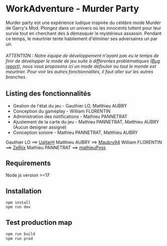 # WorkAdventure - Murder Party

Murder party est une expérience ludique inspirée du célèbre mode Murder de Garry's Mod. Plongez dans un univers où les innocents luttent pour leur survie tout en cherchant des à démasquer le mystérieux assassin. Pendant ce temps, le meurtrier tente habilement d'éliminer ses adversaires un par un.

###### ATTENTION : Notre équipe de développement n'ayant pas eu le temps de finir de développer le mode de jeu suite à différentes problématiques ([Bug report](./bug_report.md)), nous vous proposons ici un mode défouloir ou tout le monde est meurtrier. Pour voir les autres fonctionnalités, il faut aller sur les autres branches.

## Listing des fonctionnalités

* Gestion de l'état du jeu - Gauthier LO, Matthieu AUBRY
* Conception du gameplay - William FLORENTIN
* Administration des notifications - Mathieu PANNETRAT
* Ajustement de la carte du jeu - Mathieu PANNETRAT, Matthieu AUBRY (Aucun designer assigné)
* Conception sonore - Mathieu PANNETRAT, Matthieu AUBRY

Gauthier LO ==> [UaltarH](https://github.com/UaltarH)
Matthieu AUBRY ==> [Maubry94](https://github.com/Maubry94)
William FLORENTIN ==> [ZeRiix](https://github.com/ZeRiix)
Mathieu PANNETRAT ==> [mathieuPvss](https://github.com/mathieuPvss)

## Requirements

Node.js version >=17

## Installation

```shell
npm install
npm run dev
```

## Test production map

```sh
npm run build
npm run prod
```